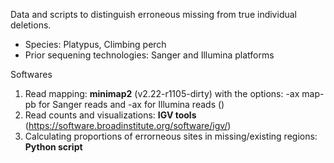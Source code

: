 Data and scripts to distinguish erroneous missing from true individual deletions.

- Species: Platypus, Climbing perch
- Prior sequening technologies: Sanger and Illumina platforms

Softwares
1. Read mapping: **minimap2** (v2.22-r1105-dirty) with the options: -ax map-pb for Sanger reads and -ax for Illumina reads
   ()
2. Read counts and visualizations: **IGV tools** 
   (https://software.broadinstitute.org/software/igv/)
3. Calculating proportions of errorneous sites in missing/existing regions: **Python script**
